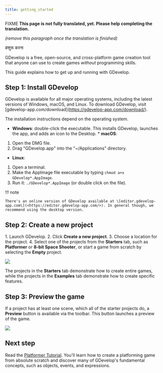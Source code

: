 ```yaml
---
title: getting_started
---
```

FIXME **This page is not fully translated, yet. Please help completing the translation.**

*(remove this paragraph once the translation is finished)*

#शुरू करना

GDevelop is a free, open-source, and cross-platform game creation tool that anyone can use to create games *without* programming skills.

This guide explains how to get up and running with GDevelop.

## Step 1: Install GDevelop

GDevelop is available for all major operating systems, including the latest versions of Windows, macOS, and Linux. To download GDevelop, visit \[gdevelop-app.com/download\](<https://gdevelop-app.com/download/>).

The installation instructions depend on the operating system.

* **Windows**: double-click the executable. This installs GDevelop, launches the app, and adds an icon to the Desktop. * **macOS**:

1. Open the DMG file.
2. Drag "GDevelop.app" into the "~/Applications" directory.

* **Linux**:

1. Open a terminal.
2. Make the AppImage file executable by typing `chmod a+x GDevelop*.AppImage`.
3. Run it: `./GDevelop*.AppImage` (or double click on the file).

!!! note

    There's an online version of GDevelop available at \[editor.gdevelop-app.com\](<https://editor.gdevelop-app.com/>). In general though, we recommend using the desktop version.

## Step 2: Create a new project

1\. Launch GDevelop. 2. Click **Create a new project**. 3. Choose a location for the project. 4. Select one of the projects from the **Starters** tab, such as **Platformer** or **8-bit Space Shooter**, or start a game from scratch by selecting the **Empty** project.

![](/gdevelop5/getting-started-create-new-project.jpg)

The projects in the **Starters** tab demonstrate how to create entire games, while the projects in the **Examples** tab demonstrate how to create specific features.

## Step 3: Preview the game

If a project has at least one scene, which all of the starter projects do, a **Preview** button is available via the toolbar. This button launches a preview of the game.

![](/gdevelop5/getting-started-preview-button.jpg)

## Next step

Read the [Platformer Tutorial](/gdevelop5/tutorials/platformer/start). You'll learn how to create a platforming game from absolute scratch and discover many of GDevelop's fundamental concepts, such as objects, events, and expressions.
